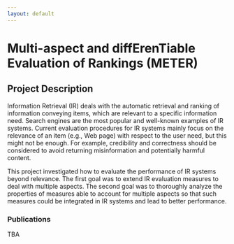 ```yaml
---
layout: default
---
```


#  Multi-aspect and diffErenTiable Evaluation of Rankings (METER) 

## Project Description

Information Retrieval (IR) deals with the automatic retrieval and ranking of information conveying items, which are relevant to a specific information need. Search engines are the most popular and well-known examples of IR systems.
Current evaluation procedures for IR systems mainly focus on the relevance of an item (e.g., Web page) with respect to the user need, but this might not be enough. For example, credibility and correctness should be considered to avoid returning misinformation and potentially harmful content. 

This project investigated how to evaluate the performance of IR systems beyond relevance. The first goal was to extend IR evaluation measures to deal with multiple aspects. The second goal was to thoroughly analyze the properties of measures able to account for multiple aspects so that such measures could be integrated in IR systems and lead to better performance.

### Publications

TBA